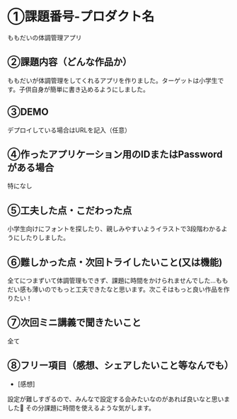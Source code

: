 # ①課題番号-プロダクト名

ももだいの体調管理アプリ

## ②課題内容（どんな作品か）

ももだいが体調管理をしてくれるアプリを作りました。ターゲットは小学生です。子供自身が簡単に書き込めるようにしました。

## ③DEMO

デプロイしている場合はURLを記入（任意）

## ④作ったアプリケーション用のIDまたはPasswordがある場合

特になし

## ⑤工夫した点・こだわった点

小学生向けにフォントを探したり、親しみやすいようイラストで3段階わかるようにしたりしました。

## ⑥難しかった点・次回トライしたいこと(又は機能)

全てにつまずいて体調管理もできず、課題に時間をかけられませんでした…ももだい感も薄いのでもっと工夫できたなと思います。次こそはもっと良い作品を作りたい！

## ⑦次回ミニ講義で聞きたいこと

全て

## ⑧フリー項目（感想、シェアしたいこと等なんでも）
- [感想]

設定が難しすぎるので、みんなで設定する会みたいなのがあれば良いなと思いました🌟
その分課題に時間を使えるような気がします。
